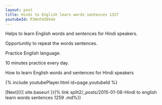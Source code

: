 ```yaml
---
layout: post
title: Hindi to English learn words sentences 1327 
youtubeId: P3HnF4Z6VeU
---
```

 
 
Helps to learn English words and sentences for Hindi speakers.

Opportunitiy to repeat the words sentences. 

Practice English language. 
 
10 minutes practice every day. 
 
How to learn English words and sentences for Hindi speakers 
 
{% include youtubePlayer.html id=page.youtubeId %}
 
 
[Next]({{ site.baseurl }}{% link  split2/_posts/2015-01-08-Hindi to english learn words sentences 1259 .md%})
 

